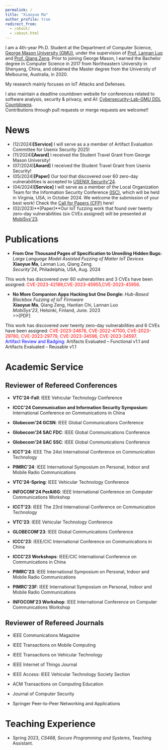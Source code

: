 ```yaml
---
permalink: /
title: "Xiaoyue Ma"
author_profile: true
redirect_from: 
  - /about/
  - /about.html
---
```

I am a 4th-year Ph.D. Student at the Department of Computer Science, [George Mason University (GMU)](https://www.gmu.edu/), under the supervision of [Prof. Lannan Luo](https://lannan.github.io/index.html) and [Prof. Qiang Zeng](https://cs.gmu.edu/~zeng/). Prior to joining George Mason, I earned the Bachelor degree in Computer Science in 2017 from Northeastern University in Shenyang, China, and obtained the Master degree from the University of Melbourne, Australia, in 2020.

My research mainly focuses on IoT Attacks and Defenses.

I also maintain a deadline countdown website for conferences related to software analysis, security & privacy, and AI: [Cybersecurity-Lab-GMU DDL Countdowns](https://cybersecurity-lab-gmu.github.io/).  
Contributions through pull requests or merge requests are welcome!!
 <!-- My reserch interests include IoT vulnerability analysis, mobile computing and software engineering. -->

News
======
* (12/2024)**[Service]** I will serve as a a member of Artifact Evaluation Committee for Usenix Security 2025!
* (11/2024)**[Award]** I received the Student Travel Grant from George Mason University!
* (07/2024)**[Award]** I received the Student Travel Grant from Usenix Security!
* (05/2024)**[Paper]** Our tool that discovered over 60 zero-day vulnerabilities is accepted to [USENIX Security'24](https://www.usenix.org/conference/usenixsecurity24).
* (04/2024)**[Service]** I will serve as a member of the Local Organization Team for the Information Security Conference [(ISC)](https://isc24.cs.gmu.edu), which will be held in Virginia, USA, in October 2024. We welcome the submission of your best work! Check the [Call for Papers (CFP)](https://isc24.cs.gmu.edu/docs/call-for-papers/) here!
* (02/2023)**[Paper]**Our IoT fuzzing work that found over twenty zero-day vulnerabilities (six CVEs assigned) will be presented at [MobiSys'23](https://www.sigmobile.org/mobisys/2023/).

Publications
======
* **From One Thousand Pages of Specification to Unveiling Hidden Bugs:** *Large Language Model Assisted Fuzzing of Matter IoT Devices*  
**Xiaoyue Ma**, Lannan Luo, Qiang Zeng.    
*Security'24*, Philadelphia, USA, Aug. 2024

This work has discovered over 60 vulnerabilites and 3 CVEs have been assigned: <span style="color: red;">CVE-2023-42189,CVE-2023-45955,CVE-2023-45956</span>.

* **No More Companion Apps Hacking but One Dongle:** *Hub-Based Blackbox Fuzzing of IoT Firmware*  
**Xiaoyue Ma**, Qiang Zeng, Haotian Chi, Lannan Luo  
*MobiSys'23*, Helsinki, Finland, June. 2023    
\>\>[PDF]

<!-- (../assets/IoT-Fuzzing.pdf)   -->
This work has discovered over twenty zero-day vulnerabilities and 6 CVEs have been assigned: <span style="color: red;">CVE-2023-24678, CVE-2022-47100, CVE-2023-29780, CVE-2023-29779, CVE-2023-34596, CVE-2023-34597</span>.  
<span style="color: blue;">Artifact Review and Badging:</span> Artifacts Evaluated – Functional v1.1 and Artifacts Evaluated – Reusable v1.1

<!-- Awards/Honors
======
* Student Travel Grant, Usenix Security,2024
* Summer Research award, George Mason University, 2023.
* Engineering Scholarship, University of South Carolina, 2022.
* Higher Education Emergency Relief Fund Grant, University of South Carolina, 2021.
* Engineering Exchange Scholarship, The University of Melbourne, 2019.
* Excellent Student, Northeastern University, 2016-2017. -->

# Academic Service 

## Reviewer of Refereed Conferences

* **VTC'24-Fall**: IEEE Vehicular Technology Conference

* **ICCC'24 Communication and Information Security Symposium**: International Conference on Communications in China

* **Globecom'24 GCSN**: IEEE Global Communications Conference

* **Globecom'24 SAC FDC**: IEEE Global Communications Conference

* **Globecom'24 SAC SSC**: IEEE Global Communications Conference

* **ICCT'24**: IEEE The 24st International Conference on Communication Technology

* **PIMRC'24**: IEEE International Symposium on Personal, Indoor and Mobile Radio Communications

* **VTC'24-Spring**: IEEE Vehicular Technology Conference 

* **INFOCOM'24 PerAI6G**: IEEE International Conference on Computer Communications Workshop

* **ICCT'23**: IEEE The 23rd International Conference on Communication Technology

* **VTC'23**: IEEE Vehicular Technology Conference

* **GLOBECOM'23**: IEEE Global Communications Conference

* **ICCC'23**: IEEE/CIC International Conference on Communications in China 

* **ICCC'23 Workshops**: IEEE/CIC International Conference on Communications in China

* **PIMRC'23**: IEEE International Symposium on Personal, Indoor and Mobile Radio Communications 

* **PIMRC'23F**: IEEE International Symposium on Personal, Indoor and Mobile Radio Communications

* **INFOCOM'23 Workshop**: IEEE International Conference on Computer Communications Workshop

## Reviewer of Refereed Journals

* IEEE Communications Magazine

* IEEE Transactions on Mobile Computing

* IEEE Transactions on Vehicular Technology

* IEEE Internet of Things Journal

* IEEE Access: IEEE Vehicular Technology Society Section

* ACM Transactions on Computing Education

* Journal of Computer Security

* Springer Peer-to-Peer Networking and Applications

Teaching Experience
======
* Spring 2023, *CS468, Secure Programming and Systems*, Teaching Assistant.


